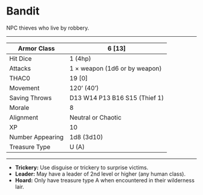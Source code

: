 # Bandit

NPC thieves who live by robbery.

------

| Armor Class     | 6 [13]                        |
| ---------------- | ----------------------------- |
| Hit Dice         | 1 (4hp)                       |
| Attacks          | 1 × weapon (1d6 or by weapon) |
| THAC0            | 19 [0]                        |
| Movement         | 120’ (40’)                    |
| Saving Throws    | D13 W14 P13 B16 S15 (Thief 1) |
| Morale           | 8                             |
| Alignment        | Neutral or Chaotic            |
| XP               | 10                            |
| Number Appearing | 1d8 (3d10)                    |
| Treasure Type    | U (A)                         |

------

- **Trickery:** Use disguise or trickery to surprise victims.
- **Leader:** May have a leader of 2nd level or higher (any human class).
- **Hoard:** Only have treasure type A when encountered in their wilderness lair.